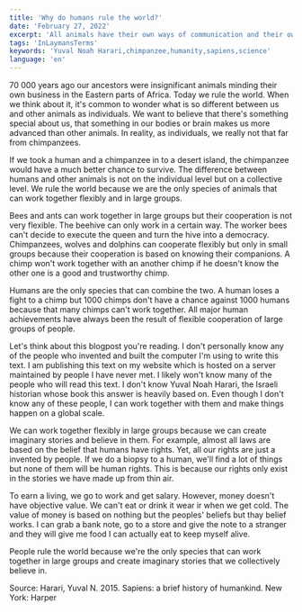```yaml
---
title: 'Why do humans rule the world?'
date: 'February 27, 2022'
excerpt: 'All animals have their own ways of communication and their own brains, so why do only humans rule the world?'
tags: 'InLaymansTerms'
keywords: 'Yuval Noah Harari,chimpanzee,humanity,sapiens,science'
language: 'en'
---
```


70 000 years ago our ancestors were insignificant animals minding their own business in the Eastern parts of Africa. Today we rule the world. When we think about it, it's common to wonder what is so different between us and other animals as individuals. We want to believe that there's something special about us, that something in our bodies or brain makes us more advanced than other animals. In reality, as individuals, we really not that far from chimpanzees.

If we took a human and a chimpanzee in to a desert island, the chimpanzee would have a much better chance to survive. The difference between humans and other animals is not on the individual level but on a collective level. We rule the world because we are the only species of animals that can work together flexibly and in large groups.

Bees and ants can work together in large groups but their cooperation is not very flexible. The beehive can only work in a certain way. The worker bees can't decide to execute the queen and turn the hive into a democracy. Chimpanzees, wolves and dolphins can cooperate flexibly but only in small groups because their cooperation is based on knowing their companions. A chimp won't work together with an another chimp if he doesn't know the other one is a good and trustworthy chimp.

Humans are the only species that can combine the two. A human loses a fight to a chimp but 1000 chimps don't have a chance against 1000 humans because that many chimps can't work together. All major human achievements have always been the result of flexible cooperation of large groups of people.

Let's think about this blogpost you're reading. I don't personally know any of the people who invented and built the computer I'm using to write this text. I am publishing this text on my website which is hosted on a server maintained by people I have never met. I likely won't know many of the people who will read this text. I don't know Yuval Noah Harari, the Israeli historian whose book this answer is heavily based on. Even though I don't know any of these people, I can work together with them and make things happen on a global scale.

We can work together flexibly in large groups because we can create imaginary stories and believe in them. For example, almost all laws are based on the belief that humans have rights. Yet, all our rights are just a invented by people. If we do a biopsy to a human, we'll find a lot of things but none of them will be human rights. This is because our rights only exist in the stories we have made up from thin air.

To earn a living, we go to work and get salary. However, money doesn't have objective value. We can't eat or drink it wear ir when we get cold. The value of money is based on nothing but the peoples' beliefs but thay belief works. I can grab a bank note, go to a store and give the note to a stranger and they will give me food I can actually eat to keep myself alive.

People rule the world because we're the only species that can work together in large groups and create imaginary stories that we collectively believe in.

Source: Harari, Yuval N. 2015. Sapiens: a brief history of humankind. New York: Harper
